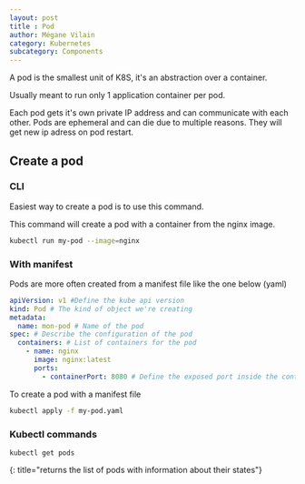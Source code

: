 ```yaml
---
layout: post
title : Pod
author: Mégane Vilain
category: Kubernetes
subcategory: Components
---
```


 A pod is the smallest unit of K8S, it's an abstraction over a container.

 Usually meant to run only 1 application container per pod. 

 Each pod gets it's own private IP address and can communicate with each other.
 Pods are ephemeral and can die due to multiple reasons. They will get new ip adress on pod restart.


## Create a pod


### CLI
 

 Easiest way to create a pod is to use this command.

 This command will create a pod with a container from the nginx image.

``` bash
kubectl run my-pod --image=nginx
```

### With manifest

Pods are more often created from a manifest file like the one below (yaml)

``` yaml
apiVersion: v1 #Define the kube api version
kind: Pod # The kind of object we're creating
metadata:
  name: mon-pod # Name of the pod
spec: # Describe the configuration of the pod
  containers: # List of containers for the pod
    - name: nginx
      image: nginx:latest
      ports:
        - containerPort: 8080 # Define the exposed port inside the container
```

To create a pod with a manifest file

``` bash
kubectl apply -f my-pod.yaml
```

### Kubectl commands

``` 
kubectl get pods
```
{: title="returns the list of pods with information about their states"}
